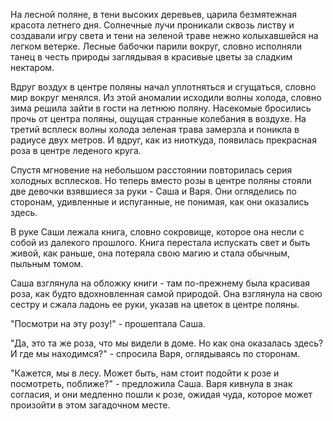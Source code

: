 На лесной поляне, в тени высоких деревьев, царила безмятежная красота летнего дня. Солнечные лучи проникали сквозь листву и создавали игру света и тени на зеленой траве нежно колыхавшейся на легком ветерке. Лесные бабочки парили вокруг, словно исполняли танец в честь природы заглядывая в красивые цветы за сладким нектаром.

Вдруг воздух в центре поляны начал уплотняться и сгущаться, словно мир вокруг менялся. Из этой аномалии исходили волны холода, словно зима решила зайти в гости на летнюю поляну. Насекомые бросились прочь от центра поляны, ощущая странные колебания в воздухе. На третий всплеск волны холода зеленая трава замерзла и поникла в радиусе двух метров. И вдруг, как из ниоткуда, появилась прекрасная роза в центре леденого круга.

Спустя мгновение на небольшом расстоянии повторилась серия холодных всплесков. Но теперь вместо розы в центре поляны стояли две девочки взявшиеся за руки - Саша и Варя. Они огляделись по сторонам, удивленные и испуганные, не понимая, как они оказались здесь.

В руке Саши лежала книга, словно сокровище, которое она несли с собой из далекого прошлого. Книга перестала испускать свет и быть живой, как раньше, она потеряла свою магию и стала обычным, пыльным томом.

Саша взглянула на обложку книги - там по-прежнему была красивая роза, как будто вдохновленная самой природой. Она взглянула на свою сестру и сжала ладонь ее руки, указав на цветок в центре поляны. 

"Посмотри на эту розу!" - прошептала Саша.

"Да, это та же роза, что мы видели в доме. Но как она оказалась здесь? И где мы находимся?" - спросила Варя, оглядываясь по сторонам.

"Кажется, мы в лесу. Может быть, нам стоит подойти к розе и посмотреть, поближе?" - предложила Саша. Варя кивнула в знак согласия, и они медленно пошли к розе, ожидая чуда, которое может произойти в этом загадочном месте.




